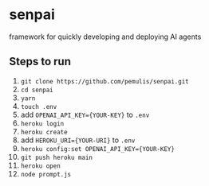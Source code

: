 # senpai
framework for quickly developing and deploying AI agents

## Steps to run

1. `git clone https://github.com/pemulis/senpai.git`
2. `cd senpai`
3. `yarn`
4. `touch .env`
5. add `OPENAI_API_KEY={YOUR-KEY}` to `.env`
4. `heroku login`
5. `heroku create`
6. add `HEROKU_URI={YOUR-URI}` to `.env`
7. `heroku config:set OPENAI_API_KEY={YOUR-KEY}`
8. `git push heroku main`
9. `heroku open`
10. `node prompt.js`